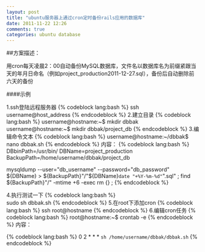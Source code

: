 ```yaml
---
layout: post
title: "ubuntu服务器上通过cron定时备份rails应用的数据库"
date: 2011-11-22 12:26
comments: true
categories: ubuntu database
---
```

##方案描述： 

用cron每天凌晨2：00自动备份MySQL数据库，文件名以数据库名为前缀紧跟当天的年月日命名（例如project_production2011-12-27.sql），备份后自动删除前六天的备份
<!--more-->
####示例

1.ssh登陆远程服务器
{% codeblock lang:bash %}
ssh username@host_address
{% endcodeblock %}
2.建立目录
{% codeblock lang:bash %}
username@hostname:~$ mkdir dbbak
username@hostname:~$ mkdir dbbak/project_db
{% endcodeblock %}
3.编辑命令文本
{% codeblock lang:bash %}
username@hostname:~/dbbak$ nano dbbak.sh
{% endcodeblock %}
内容：
{% codeblock lang:bash %}
DBbinPath=/usr/bin/
DBName=project_production
BackupPath=/home/username/dbbak/project_db

mysqldump --user="db_username" --password="db_password" ${DBName} > ${BackupPath}"/"${DBName}`date "+%Y-%m-%d"`".sql" ;
find ${BackupPath}"/" -mtime +6 -exec rm {} \;
{% endcodeblock %}

4.执行测试一下
{% codeblock lang:bash %}    
sudo sh dbbak.sh
{% endcodeblock %}
5.在root下添加cron
{% codeblock lang:bash %}
ssh root@hostname
{% endcodeblock %}
6.编辑cron任务
{% codeblock lang:bash %}
root@hostname:~$ crontab -e
{% endcodeblock %}
内容：
    
{% codeblock lang:bash %}
0 2 * * * `sh /home/username/dbbak/dbbak.sh`
{% endcodeblock %}
